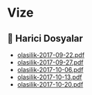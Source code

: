 # Vize


<!--Index-->

## 📂 Harici Dosyalar

- [olasilik-2017-09-22.pdf](./olasilik-2017-09-22.pdf)
- [olasilik-2017-09-27.pdf](./olasilik-2017-09-27.pdf)
- [olasilik-2017-10-06.pdf](./olasilik-2017-10-06.pdf)
- [olasilik-2017-10-13.pdf](./olasilik-2017-10-13.pdf)
- [olasilik-2017-10-20.pdf](./olasilik-2017-10-20.pdf)


<!--Index-->

